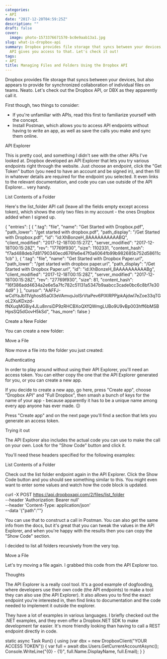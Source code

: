 ```yaml
---
categories:
- API
date: "2017-12-20T04:59:25Z"
description: ""
draft: false
cover:
  image: photo-1573376671570-bc0e9aab13a1.jpg
slug: what-is-dropbox-api
summary: Dropbox provides file storage that syncs between your devices, and their
  API gives you access to that. Let's check it out!
tags:
- API
title: Managing Files and Folders Using the Dropbox API
---
```



Dropbox provides file storage that syncs between your devices, but also appears to provide for synchronized collaboration of individual files on teams. Neato. Let's check out the Dropbox API, or DBX as they apparently call it.

First though, two things to consider:

 * If you're unfamiliar with APIs, read this first to familiarize yourself with the concept.
 * Install Postman, which allows you to access API endpoints without having to write an app, as well as save the calls you make and sync them online.


API Explorer

This is pretty cool, and something I didn't see with the other APIs I've looked at. Dropbox developed an API Explorer that lets you try various endpoints right through the website. Just choose an endpoint, click the "Get Token" button (you need to have an account and be signed in), and then fill in whatever details are required for the endpoint you selected. It even links to the relevant documentation, and code you can use outside of the API Explorer... very handy.


List Contents of a Folder

Here's the list_folder API call (leave all the fields empty except access token), which shows the only two files in my account - the ones Dropbox added when I signed up.

{
  "entries": [
    {
      ".tag": "file",
      "name": "Get Started with Dropbox.pdf",
      "path_lower": "/get started with dropbox.pdf",
      "path_display": "/Get Started with Dropbox.pdf",
      "id": "id:XhBonzeH_8AAAAAAAAAABQ",
      "client_modified": "2017-12-18T00:15:27Z",
      "server_modified": "2017-12-18T00:15:28Z",
      "rev": "17769f930",
      "size": 1102331,
      "content_hash": "f7ad488deb7d81790340ecd676fe6e47f0a6064fb99b982685b752d58611c1cb"
    },
    {
      ".tag": "file",
      "name": "Get Started with Dropbox Paper.url",
      "path_lower": "/get started with dropbox paper.url",
      "path_display": "/Get Started with Dropbox Paper.url",
      "id": "id:XhBonzeH_8AAAAAAAAAABg",
      "client_modified": "2017-12-18T00:15:28Z",
      "server_modified": "2017-12-18T00:15:28Z",
      "rev": "27769f930",
      "size": 81,
      "content_hash": "16f386add4634a2e6e5a7fc782c51131a5347b9aabcc3cade0bc6c8bf7e304d9"
    }
  ],
  "cursor": "AAFFJ-wCdYaJb11Vghos85aOI3eVAmvpJolSrVtaPev6PlXlRPPjpkAjdwl7eZoe33qTGoL2XuKDxzd-fNXuqMGBiy4JLu8nrsiDP9zRHCBXoQXfQWmgLUBo9U9vBp003hff6bMSBHpsSQ5dGovH5kSd",
  "has_more": false
}



Create a New Folder

You can create a new folder:


Move a File

Now move a file into the folder you just created:


Authenticating

In order to play around without using their API Explorer, you'll need an access token. You can either copy the one that the API Explorer generated for you, or you can create a new app.

If you decide to create a new app, go here, press "Create app", choose "Dropbox API" and "Full Dropbox", then smash a bunch of keys for the name of your app - because apparently it has to be a unique name among every app anyone has ever made. 😕

Press "Create app" and on the next page you'll find a section that lets you generate an access token.


Trying it out

The API Explorer also includes the actual code you can use to make the call on your own. Look for the "Show Code" button and click it.

You'll need these headers specified for the following examples:


List Contents of a Folder

Check out the list folder endpoint again in the API Explorer. Click the Show Code button and you should see something similar to this. You might even want to enter some values and watch how the code block is updated.

curl -X POST https://api.dropboxapi.com/2/files/list_folder \
  --header 'Authorization: Bearer null' \
  --header 'Content-Type: application/json' \
  --data '{"path":""}


You can use that to construct a call in Postman. You can also get the same info from the docs, but it's great that you can tweak the values in the API Explorer, and when you're happy with the results then you can copy the "Show Code" section.

I decided to list all folders recursively from the very top.


Move a File

Let's try moving a file again. I grabbed this code from the API Explorer too.


Thoughts

The API Explorer is a really cool tool. It's a good example of dogfooding, where developers use their own code (the API endpoints) to make a tool they can also use (the API Explorer). It also allows you to find the exact endpoint you're interested in, then find links to documentation and the code needed to implement it outside the explorer.

They have a lot of examples in various languages. I briefly checked out the .NET examples, and they even offer a Dropbox.NET SDK to make development far easier. It's more friendly looking than having to call a REST endpoint directly in code.

static async Task Run()
{
    using (var dbx = new DropboxClient("YOUR ACCESS TOKEN"))
    {
        var full = await dbx.Users.GetCurrentAccountAsync();
        Console.WriteLine("{0} - {1}", full.Name.DisplayName, full.Email);
    }
}
